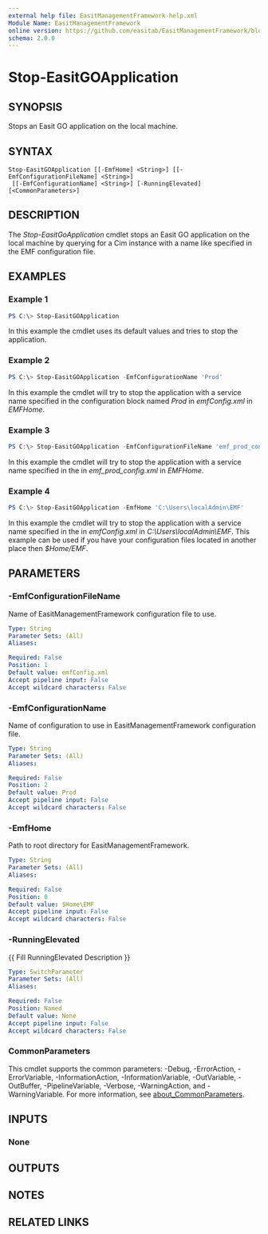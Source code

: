 ```yaml
---
external help file: EasitManagementFramework-help.xml
Module Name: EasitManagementFramework
online version: https://github.com/easitab/EasitManagementFramework/blob/development/docs/v1/Stop-EasitGOApplication.md
schema: 2.0.0
---
```


# Stop-EasitGOApplication

## SYNOPSIS

Stops an Easit GO application on the local machine.

## SYNTAX

```
Stop-EasitGOApplication [[-EmfHome] <String>] [[-EmfConfigurationFileName] <String>]
 [[-EmfConfigurationName] <String>] [-RunningElevated] [<CommonParameters>]
```

## DESCRIPTION

The *Stop-EasitGoApplication* cmdlet stops an Easit GO application on the local machine by querying for a Cim instance with a name like specified in the EMF configuration file.

## EXAMPLES

### Example 1

```powershell
PS C:\> Stop-EasitGOApplication
```

In this example the cmdlet uses its default values and tries to stop the application.

### Example 2

```powershell
PS C:\> Stop-EasitGOApplication -EmfConfigurationName 'Prod'
```

In this example the cmdlet will try to stop the application with a service name specified in the configuration block named *Prod* in *emfConfig.xml* in *EMFHome*.

### Example 3

```powershell
PS C:\> Stop-EasitGOApplication -EmfConfigurationFileName 'emf_prod_config.xml'
```

In this example the cmdlet will try to stop the application with a service name specified in the in *emf_prod_config.xml* in *EMFHome*.

### Example 4

```powershell
PS C:\> Stop-EasitGOApplication -EmfHome 'C:\Users\localAdmin\EMF'
```

In this example the cmdlet will try to stop the application with a service name specified in the in *emfConfig.xml* in *C:\Users\localAdmin\EMF*. This example can be used if you have your configuration files located in another place then *$Home/EMF*.

## PARAMETERS

### -EmfConfigurationFileName

Name of EasitManagementFramework configuration file to use.

```yaml
Type: String
Parameter Sets: (All)
Aliases:

Required: False
Position: 1
Default value: emfConfig.xml
Accept pipeline input: False
Accept wildcard characters: False
```

### -EmfConfigurationName

Name of configuration to use in EasitManagementFramework configuration file.

```yaml
Type: String
Parameter Sets: (All)
Aliases:

Required: False
Position: 2
Default value: Prod
Accept pipeline input: False
Accept wildcard characters: False
```

### -EmfHome

Path to root directory for EasitManagementFramework.

```yaml
Type: String
Parameter Sets: (All)
Aliases:

Required: False
Position: 0
Default value: $Home\EMF
Accept pipeline input: False
Accept wildcard characters: False
```

### -RunningElevated
{{ Fill RunningElevated Description }}

```yaml
Type: SwitchParameter
Parameter Sets: (All)
Aliases:

Required: False
Position: Named
Default value: None
Accept pipeline input: False
Accept wildcard characters: False
```

### CommonParameters
This cmdlet supports the common parameters: -Debug, -ErrorAction, -ErrorVariable, -InformationAction, -InformationVariable, -OutVariable, -OutBuffer, -PipelineVariable, -Verbose, -WarningAction, and -WarningVariable. For more information, see [about_CommonParameters](http://go.microsoft.com/fwlink/?LinkID=113216).

## INPUTS

### None

## OUTPUTS

## NOTES

## RELATED LINKS
